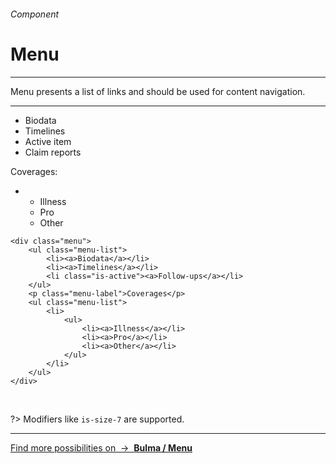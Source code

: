 <h6 class="is-uppercase has-text-grey has-text-weight-medium is-size-6 is-size-7-mobile">Component</h6>
<h1 class="title is-family-secondary is-size-2-mobile">Menu</h1>
<hr class="is-visible is-size-3">
<p class="subtitle is-size-4-tablet is-family-secondary">
    <span class="has-text-weight-semibold">Menu</span> presents a list of links and should be used for content navigation.
</p>
<hr class="is-visible is-size-2">

<div class="box is-large has-background-light is-marginless is-radiusless-bl is-radiusless-br">
    <div class="menu">
        <ul class="menu-list">
            <li><a>Biodata</a></li>
            <li><a>Timelines</a></li>
            <li><a class="is-active">Active item</a></li>
            <li><a>Claim reports</a></li>
        </ul>
        <p class="menu-label">Coverages:</p>
        <ul class="menu-list">
            <li>
                <ul>
                    <li><a>Illness</a></li>
                    <li><a>Pro</a></li>
                    <li><a>Other</a></li>
                </ul>
            </li>
        </ul>
    </div>
</div>

    <div class="menu">
        <ul class="menu-list">
            <li><a>Biodata</a></li>
            <li><a>Timelines</a></li>
            <li class="is-active"><a>Follow-ups</a></li>
        </ul>
        <p class="menu-label">Coverages</p>
        <ul class="menu-list">
            <li>
                <ul>
                    <li><a>Illness</a></li>
                    <li><a>Pro</a></li>
                    <li><a>Other</a></li>
                </ul>
            </li>
        </ul>
    </div>
<br>

?> Modifiers like `is-size-7` are supported.

<hr>

<a href="https://bulma.io/documentation/components/menu/" target="blank" class="box is-well has-text-grey-dark">
    Find more possibilities on &nbsp;→&nbsp; <strong class="has-text-primary">Bulma / Menu</strong>
</a>
